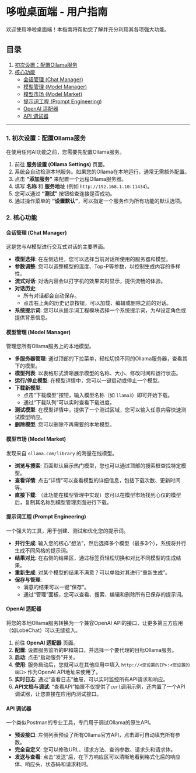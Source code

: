# 哆啦桌面端 - 用户指南

欢迎使用哆啦桌面端！本指南将帮助您了解并充分利用其各项强大功能。

## 目录
1.  [初次设置：配置Ollama服务](#1-初次设置配置ollama服务)
2.  [核心功能](#2-核心功能)
    *   [会话管理 (Chat Manager)](#会话管理-chat-manager)
    *   [模型管理 (Model Manager)](#模型管理-model-manager)
    *   [模型市场 (Model Market)](#模型市场-model-market)
    *   [提示词工程 (Prompt Engineering)](#提示词工程-prompt-engineering)
    *   [OpenAI 适配器](#openai-适配器)
    *   [API 调试器](#api-调试器)

---

### 1. 初次设置：配置Ollama服务

在使用任何AI功能之前，您需要先配置Ollama服务。

1.  前往 **服务设置 (Ollama Settings)** 页面。
2.  系统会自动检测本地服务。如果您的Ollama在本地运行，通常无需额外配置。
3.  点击 **“添加服务”** 来配置一个远程Ollama服务器。
4.  填写 **名称** 和 **服务地址** (例如 `http://192.168.1.10:11434`)。
5.  您可以通过 **“测试”** 按钮检查连接是否成功。
6.  通过操作菜单的 **“设置默认”**，可以指定一个服务作为所有功能的默认选项。

### 2. 核心功能

#### 会话管理 (Chat Manager)

这是您与AI模型进行交互式对话的主要界面。

-   **模型选择**: 在左侧边栏，您可以选择当前对话所使用的服务器和模型。
-   **参数调整**: 您可以调整模型的温度、Top-P等参数，以控制生成内容的多样性。
-   **流式对话**: 对话内容会以打字机的效果实时显示，提供流畅的体验。
-   **对话历史**:
    -   所有对话都会自动保存。
    -   点击右上角的历史记录按钮，可以加载、编辑或删除之前的对话。
-   **系统提示词**: 您可以从提示词工程模块选择一个系统提示词，为AI设定角色或提供背景信息。

#### 模型管理 (Model Manager)

管理您所有Ollama服务上的本地模型。

-   **多服务器管理**: 通过顶部的下拉菜单，轻松切换不同的Ollama服务器，查看其下的模型。
-   **模型列表**: 以表格形式清晰展示模型的名称、大小、修改时间和运行状态。
-   **运行/停止模型**: 在模型详情中，您可以一键启动或停止一个模型。
-   **下载新模型**:
    -   点击“下载模型”按钮，输入模型名称（如 `llama3`）即可开始下载。
    -   通过“下载队列”可以实时查看下载进度。
-   **测试模型**: 在模型详情中，提供了一个测试区域，您可以输入任意内容快速测试模型响应。
-   **删除模型**: 您可以删除不再需要的本地模型。

#### 模型市场 (Model Market)

发现来自 `ollama.com/library` 的海量在线模型。

-   **浏览与搜索**: 页面默认展示热门模型，您也可以通过顶部的搜索框查找特定模型。
-   **查看详情**: 点击“详情”可以查看模型的详细信息，包括下载次数、更新时间等。
-   **直接下载**: （此功能在模型管理中实现）您可以在模型市场找到心仪的模型后，复制其名称到模型管理页面进行下载。

#### 提示词工程 (Prompt Engineering)

一个强大的工具，用于创建、测试和优化您的提示词。

-   **并行生成**: 输入您的核心“想法”，然后选择多个模型（最多3个），系统将并行生成不同风格的提示词。
-   **结果对比**: 在右侧的结果区，通过标签页轻松切换和对比不同模型的生成结果。
-   **重新生成**: 对某个模型的结果不满意？可以单独对其进行“重新生成”。
-   **保存与管理**:
    -   满意的结果可以一键“保存”。
    -   通过“管理”面板，您可以查看、搜索、编辑和删除所有已保存的提示词。

#### OpenAI 适配器

将您的本地Ollama服务转换为一个兼容OpenAI API的接口，让更多第三方应用（如LobeChat）可以无缝接入。

1.  前往 **OpenAI 适配器** 页面。
2.  **配置**: 设置服务监听的IP和端口，并选择一个要代理的目标Ollama服务。
3.  **启动**: 点击“启动服务”开关。
4.  **使用**: 服务启动后，您就可以在其他应用中填入 `http://<您设置的IP>:<您设置的端口>` 作为OpenAI API地址来使用了。
5.  **实时日志**: 通过“查看日志”抽屉，可以实时监控所有API请求和响应。
6.  **API文档与调试**: “查看API”抽屉不仅提供了`curl`调用示例，还内置了一个API调试器，让您直接在应用内测试接口。

#### API 调试器

一个类似Postman的专业工具，专门用于调试Ollama的原生API。

-   **预设接口**: 左侧列表预设了所有Ollama官方API，点击即可自动填充所有参数。
-   **完全自定义**: 您可以修改URL、请求方法、查询参数、请求头和请求体。
-   **发送与查看**: 点击“发送”后，在下方响应区可以清晰地看到格式化后的响应体、响应头、状态码和请求耗时。
